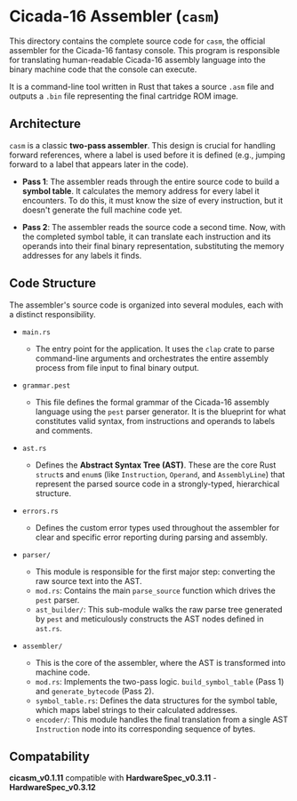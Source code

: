 # Cicada-16 Assembler (`casm`)

This directory contains the complete source code for `casm`, the official assembler for the Cicada-16 fantasy console. This program is responsible for translating human-readable Cicada-16 assembly language into the binary machine code that the console can execute.

It is a command-line tool written in Rust that takes a source `.asm` file and outputs a `.bin` file representing the final cartridge ROM image.

## Architecture

`casm` is a classic **two-pass assembler**. This design is crucial for handling forward references, where a label is used before it is defined (e.g., jumping forward to a label that appears later in the code).

- **Pass 1**: The assembler reads through the entire source code to build a **symbol table**. It calculates the memory address for every label it encounters. To do this, it must know the size of every instruction, but it doesn't generate the full machine code yet.

- **Pass 2**: The assembler reads the source code a second time. Now, with the completed symbol table, it can translate each instruction and its operands into their final binary representation, substituting the memory addresses for any labels it finds.

## Code Structure

The assembler's source code is organized into several modules, each with a distinct responsibility.

- `main.rs`

  - The entry point for the application. It uses the `clap` crate to parse command-line arguments and orchestrates the entire assembly process from file input to final binary output.

- `grammar.pest`

  - This file defines the formal grammar of the Cicada-16 assembly language using the `pest` parser generator. It is the blueprint for what constitutes valid syntax, from instructions and operands to labels and comments.

- `ast.rs`

  - Defines the **Abstract Syntax Tree (AST)**. These are the core Rust `struct`s and `enum`s (like `Instruction`, `Operand`, and `AssemblyLine`) that represent the parsed source code in a strongly-typed, hierarchical structure.

- `errors.rs`

  - Defines the custom error types used throughout the assembler for clear and specific error reporting during parsing and assembly.

- `parser/`

  - This module is responsible for the first major step: converting the raw source text into the AST.
  - `mod.rs`: Contains the main `parse_source` function which drives the `pest` parser.
  - `ast_builder/`: This sub-module walks the raw parse tree generated by `pest` and meticulously constructs the AST nodes defined in `ast.rs`.

- `assembler/`
  - This is the core of the assembler, where the AST is transformed into machine code.
  - `mod.rs`: Implements the two-pass logic. `build_symbol_table` (Pass 1) and `generate_bytecode` (Pass 2).
  - `symbol_table.rs`: Defines the data structures for the symbol table, which maps label strings to their calculated addresses.
  - `encoder/`: This module handles the final translation from a single AST `Instruction` node into its corresponding sequence of bytes.

## Compatability

**cicasm_v0.1.11** compatible with **HardwareSpec_v0.3.11** - **HardwareSpec_v0.3.12**
